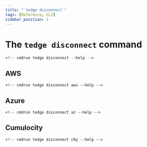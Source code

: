 ```yaml
---
title: "`tedge disconnect`"
tags: [Reference, CLI]
sidebar_position: 1
---
```


# The `tedge disconnect` command

```console
<!-- cmdrun tedge disconnect --help -->
```

## AWS

```console
<!-- cmdrun tedge disconnect aws --help -->
```

## Azure

```console
<!-- cmdrun tedge disconnect az --help -->
```

## Cumulocity

```console
<!-- cmdrun tedge disconnect c8y --help -->
```
